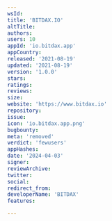 ```yaml
---
wsId: 
title: 'BITDAX.IO'
altTitle: 
authors: 
users: 10
appId: 'io.bitdax.app'
appCountry: 
released: '2021-08-19'
updated: '2021-08-19'
version: '1.0.0'
stars: 
ratings: 
reviews: 
size: 
website: 'https://www.bitdax.io'
repository: 
issue: 
icon: 'io.bitdax.app.png'
bugbounty: 
meta: 'removed'
verdict: 'fewusers'
appHashes: 
date: '2024-04-03'
signer: 
reviewArchive: 
twitter: 
social: 
redirect_from: 
developerName: 'BITDAX'
features: 

---
```


